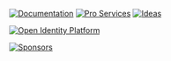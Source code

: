 [![Documentation](https://img.shields.io/badge/📄-Documentation-lemonchiffon)](https://doc.openidentityplatform.org/)
[![Pro Services](https://img.shields.io/badge/💪-PRO_Services-green)](https://github.com/OpenIdentityPlatform/.github/wiki/Approved-Vendor-List)
[![Ideas](https://img.shields.io/badge/💡-Ideas-violet)](https://github.com/orgs/OpenIdentityPlatform/discussions/5)

[![Open Identity Platform](https://www.openidentityplatform.org/assets/img/oip-star.png?ver3)](https://github.com/OpenIdentityPlatform)

[![Sponsors](https://opencollective.com/OpenIdentityPlatform/sponsors.svg?width=891)](https://opencollective.com/OpenIdentityPlatform)

